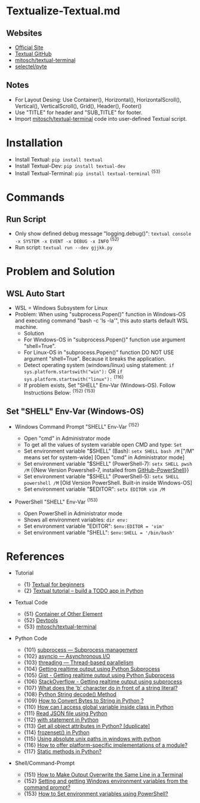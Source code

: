 # Textualize-Textual.md

## Websites
* [Official Site](https://textual.textualize.io/)
* [Textual GitHub](https://github.com/Textualize/textual)
* [mitosch/textual-terminal](https://github.com/mitosch/textual-terminal)
* [selectel/pyte](https://github.com/selectel/pyte)

## Notes
* For Layout Desing: Use Container(), Horizontal(), HorizontalScroll(), Vertical(), VerticalScroll(), Grid(), Header(), Footer()
* Use "TITLE" for header and "SUB_TITLE" for footer.
* Import [mitosch/textual-terminal](https://github.com/mitosch/textual-terminal) code into user-defined Textual script.

# Installation

* Install Textual: `pip install textual`
* Install Textual-Dev: `pip install textual-dev`
* Install Textual-Terminal: `pip install textual-terminal` <sup>{53}</sup>

# Commands

## Run Script

* Only show defined debug message "logging.debug()": `textual console -x SYSTEM -x EVENT -x DEBUG -x INFO` <sup>{52}</sup>
* Run script: `textual run --dev gjjkk.py`

# Problem and Solution

## WSL Auto Start

* WSL = Windows Subsystem for Linux
* Problem: When using "subprocess.Popen()" function in Windows-OS and executing command "bash -c 'ls -la'", this auto starts default WSL machine.
  * Solution
  * For Windows-OS in "subprocess.Popen()" function use argument "shell=True".
  * For Linux-OS in "subprocess.Popen()" function DO NOT USE argument "shell=True". Because it breaks the application.
  * Detect operating system (windows/linux) using statement: `if sys.platform.startswith("win"):` OR `if sys.platform.startswith("linux"):` <sup>{116}</sup>
  * If problem exists, Set "SHELL" Env-Var (Windows-OS). Follow Instructions Below: <sup>{152} {153}</sup>

## Set "SHELL" Env-Var (Windows-OS)

* Windows Command Prompt "SHELL" Env-Var <sup>{152}</sup>
  * Open "cmd" in Administrator mode
  * To get all the values of system variable open CMD and type: `Set`
  * Set environment variable "$SHELL" (Bash): `setx SHELL bash /M` ["/M" means set for system-wide] [Open "cmd" in Administrator mode]
  * Set environment variable "$SHELL" (PowerShell-7): `setx SHELL pwsh /M` {{New Version Powershell-7, installed from [GitHub-PowerShell](https://github.com/PowerShell/PowerShell)}}
  * Set environment variable "$SHELL" (PowerShell-5): `setx SHELL powershell /M` [Old Version PowerShell. Built-in inside Windows-OS]
  * Set environment variable "$EDITOR": `setx EDITOR vim /M`

* PowerShell "SHELL" Env-Var <sup>{153}</sup>
  * Open PowerShell in Administrator mode
  * Shows all environment variables: `dir env:`
  * Set environment variable "EDITOR": `$env:EDITOR = 'vim'`
  * Set environment variable "SHELL": `$env:SHELL = '/bin/bash'`

# References

* Tutorial
  * {1} [Textual for beginners](https://mathspp.com/blog/textual-for-beginners)
  * {2} [Textual tutorial – build a TODO app in Python](https://mathspp.com/blog/textual-tutorial-build-a-todo-app-in-python)

* Textual Code
  * {51} [Container of Other Element](https://github.com/Textualize/textual/blob/fb81ee9562b5fa737462dac1f75c61f831ffb1d7/docs/examples/guide/dom4.py#L15)
  * {52} [Devtools](https://textual.textualize.io/guide/devtools/)
  * {53} [mitosch/textual-terminal](https://github.com/mitosch/textual-terminal)

* Python Code
  * {101} [subprocess — Subprocess management](https://docs.python.org/3/library/subprocess.html)
  * {102} [asyncio — Asynchronous I/O](https://docs.python.org/3/library/asyncio.html)
  * {103} [threading — Thread-based parallelism](https://docs.python.org/3/library/threading.html)
  * {104} [Getting realtime output using Python Subprocess](https://www.endpointdev.com/blog/2015/01/getting-realtime-output-using-python/)
  * {105} [Gist - Getting realtime output using Python Subprocess](https://gist.github.com/almoore/c6fd2d041ad4f4bf2719a89c9b454f7e)
  * {106} [StackOverflow - Getting realtime output using subprocess](https://stackoverflow.com/questions/803265/getting-realtime-output-using-subprocess)
  * {107} [What does the 'b' character do in front of a string literal?](https://stackoverflow.com/questions/6269765/what-does-the-b-character-do-in-front-of-a-string-literal)
  * {108} [Python String decode() Method](https://www.tutorialspoint.com/python/string_decode.htm)
  * {109} [How to Convert Bytes to String in Python ?](https://www.geeksforgeeks.org/how-to-convert-bytes-to-string-in-python/)
  * {110} [How can I access global variable inside class in Python](https://stackoverflow.com/questions/10814452/how-can-i-access-global-variable-inside-class-in-python)
  * {111} [Read JSON file using Python](https://www.geeksforgeeks.org/read-json-file-using-python/)
  * {112} [with statement in Python](https://www.geeksforgeeks.org/with-statement-in-python/)
  * {113} [Get all object attributes in Python? [duplicate]](https://stackoverflow.com/questions/6886493/get-all-object-attributes-in-python)
  * {114} [frozenset() in Python](https://www.geeksforgeeks.org/frozenset-in-python/)
  * {115} [Using absolute unix paths in windows with python](https://stackoverflow.com/questions/13162372/using-absolute-unix-paths-in-windows-with-python)
  * {116} [How to offer platform-specific implementations of a module?](https://stackoverflow.com/questions/791098/how-to-offer-platform-specific-implementations-of-a-module)
  * {117} [Static methods in Python?](https://stackoverflow.com/questions/735975/static-methods-in-python)

* Shell/Command-Prompt
  * {151} [How to Make Output Overwrite the Same Line in a Terminal](https://www.baeldung.com/linux/echo-printf-overwrite-terminal-line)
  * {152} [Setting and getting Windows environment variables from the command prompt?](https://superuser.com/questions/79612/setting-and-getting-windows-environment-variables-from-the-command-prompt)
  * {153} [How to Set environment variables using PowerShell?](https://www.tutorialspoint.com/how-to-set-environment-variables-using-powershell)
